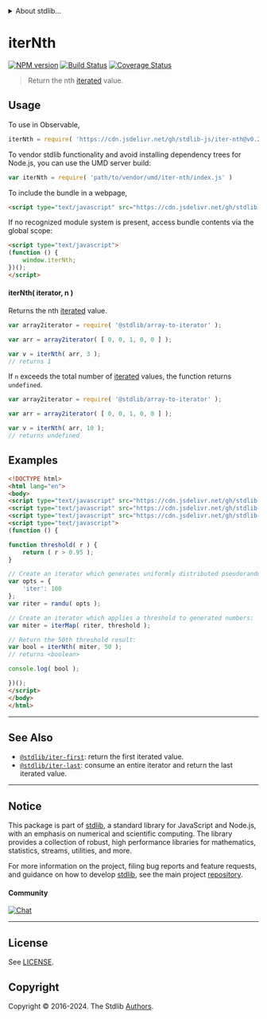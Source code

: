 <!--

@license Apache-2.0

Copyright (c) 2018 The Stdlib Authors.

Licensed under the Apache License, Version 2.0 (the "License");
you may not use this file except in compliance with the License.
You may obtain a copy of the License at

   http://www.apache.org/licenses/LICENSE-2.0

Unless required by applicable law or agreed to in writing, software
distributed under the License is distributed on an "AS IS" BASIS,
WITHOUT WARRANTIES OR CONDITIONS OF ANY KIND, either express or implied.
See the License for the specific language governing permissions and
limitations under the License.

-->


<details>
  <summary>
    About stdlib...
  </summary>
  <p>We believe in a future in which the web is a preferred environment for numerical computation. To help realize this future, we've built stdlib. stdlib is a standard library, with an emphasis on numerical and scientific computation, written in JavaScript (and C) for execution in browsers and in Node.js.</p>
  <p>The library is fully decomposable, being architected in such a way that you can swap out and mix and match APIs and functionality to cater to your exact preferences and use cases.</p>
  <p>When you use stdlib, you can be absolutely certain that you are using the most thorough, rigorous, well-written, studied, documented, tested, measured, and high-quality code out there.</p>
  <p>To join us in bringing numerical computing to the web, get started by checking us out on <a href="https://github.com/stdlib-js/stdlib">GitHub</a>, and please consider <a href="https://opencollective.com/stdlib">financially supporting stdlib</a>. We greatly appreciate your continued support!</p>
</details>

# iterNth

[![NPM version][npm-image]][npm-url] [![Build Status][test-image]][test-url] [![Coverage Status][coverage-image]][coverage-url] <!-- [![dependencies][dependencies-image]][dependencies-url] -->

> Return the nth [iterated][mdn-iterator-protocol] value.

<!-- Section to include introductory text. Make sure to keep an empty line after the intro `section` element and another before the `/section` close. -->

<section class="intro">

</section>

<!-- /.intro -->

<!-- Package usage documentation. -->



<section class="usage">

## Usage

To use in Observable,

```javascript
iterNth = require( 'https://cdn.jsdelivr.net/gh/stdlib-js/iter-nth@v0.2.0-umd/browser.js' )
```

To vendor stdlib functionality and avoid installing dependency trees for Node.js, you can use the UMD server build:

```javascript
var iterNth = require( 'path/to/vendor/umd/iter-nth/index.js' )
```

To include the bundle in a webpage,

```html
<script type="text/javascript" src="https://cdn.jsdelivr.net/gh/stdlib-js/iter-nth@v0.2.0-umd/browser.js"></script>
```

If no recognized module system is present, access bundle contents via the global scope:

```html
<script type="text/javascript">
(function () {
    window.iterNth;
})();
</script>
```

#### iterNth( iterator, n )

Returns the nth [iterated][mdn-iterator-protocol] value.

```javascript
var array2iterator = require( '@stdlib/array-to-iterator' );

var arr = array2iterator( [ 0, 0, 1, 0, 0 ] );

var v = iterNth( arr, 3 );
// returns 1
```

If `n` exceeds the total number of [iterated][mdn-iterator-protocol] values, the function returns `undefined`.

```javascript
var array2iterator = require( '@stdlib/array-to-iterator' );

var arr = array2iterator( [ 0, 0, 1, 0, 0 ] );

var v = iterNth( arr, 10 );
// returns undefined
```

</section>

<!-- /.usage -->

<!-- Package usage notes. Make sure to keep an empty line after the `section` element and another before the `/section` close. -->

<section class="notes">

</section>

<!-- /.notes -->

<!-- Package usage examples. -->

<section class="examples">

## Examples

<!-- eslint no-undef: "error" -->

```html
<!DOCTYPE html>
<html lang="en">
<body>
<script type="text/javascript" src="https://cdn.jsdelivr.net/gh/stdlib-js/random-iter-randu@umd/browser.js"></script>
<script type="text/javascript" src="https://cdn.jsdelivr.net/gh/stdlib-js/iter-map@umd/browser.js"></script>
<script type="text/javascript" src="https://cdn.jsdelivr.net/gh/stdlib-js/iter-nth@v0.2.0-umd/browser.js"></script>
<script type="text/javascript">
(function () {

function threshold( r ) {
    return ( r > 0.95 );
}

// Create an iterator which generates uniformly distributed pseudorandom numbers:
var opts = {
    'iter': 100
};
var riter = randu( opts );

// Create an iterator which applies a threshold to generated numbers:
var miter = iterMap( riter, threshold );

// Return the 50th threshold result:
var bool = iterNth( miter, 50 );
// returns <boolean>

console.log( bool );

})();
</script>
</body>
</html>
```

</section>

<!-- /.examples -->

<!-- Section to include cited references. If references are included, add a horizontal rule *before* the section. Make sure to keep an empty line after the `section` element and another before the `/section` close. -->

<section class="references">

</section>

<!-- /.references -->

<!-- Section for related `stdlib` packages. Do not manually edit this section, as it is automatically populated. -->

<section class="related">

* * *

## See Also

-   <span class="package-name">[`@stdlib/iter-first`][@stdlib/iter/first]</span><span class="delimiter">: </span><span class="description">return the first iterated value.</span>
-   <span class="package-name">[`@stdlib/iter-last`][@stdlib/iter/last]</span><span class="delimiter">: </span><span class="description">consume an entire iterator and return the last iterated value.</span>

</section>

<!-- /.related -->

<!-- Section for all links. Make sure to keep an empty line after the `section` element and another before the `/section` close. -->


<section class="main-repo" >

* * *

## Notice

This package is part of [stdlib][stdlib], a standard library for JavaScript and Node.js, with an emphasis on numerical and scientific computing. The library provides a collection of robust, high performance libraries for mathematics, statistics, streams, utilities, and more.

For more information on the project, filing bug reports and feature requests, and guidance on how to develop [stdlib][stdlib], see the main project [repository][stdlib].

#### Community

[![Chat][chat-image]][chat-url]

---

## License

See [LICENSE][stdlib-license].


## Copyright

Copyright &copy; 2016-2024. The Stdlib [Authors][stdlib-authors].

</section>

<!-- /.stdlib -->

<!-- Section for all links. Make sure to keep an empty line after the `section` element and another before the `/section` close. -->

<section class="links">

[npm-image]: http://img.shields.io/npm/v/@stdlib/iter-nth.svg
[npm-url]: https://npmjs.org/package/@stdlib/iter-nth

[test-image]: https://github.com/stdlib-js/iter-nth/actions/workflows/test.yml/badge.svg?branch=v0.2.0
[test-url]: https://github.com/stdlib-js/iter-nth/actions/workflows/test.yml?query=branch:v0.2.0

[coverage-image]: https://img.shields.io/codecov/c/github/stdlib-js/iter-nth/main.svg
[coverage-url]: https://codecov.io/github/stdlib-js/iter-nth?branch=main

<!--

[dependencies-image]: https://img.shields.io/david/stdlib-js/iter-nth.svg
[dependencies-url]: https://david-dm.org/stdlib-js/iter-nth/main

-->

[chat-image]: https://img.shields.io/gitter/room/stdlib-js/stdlib.svg
[chat-url]: https://app.gitter.im/#/room/#stdlib-js_stdlib:gitter.im

[stdlib]: https://github.com/stdlib-js/stdlib

[stdlib-authors]: https://github.com/stdlib-js/stdlib/graphs/contributors

[umd]: https://github.com/umdjs/umd
[es-module]: https://developer.mozilla.org/en-US/docs/Web/JavaScript/Guide/Modules

[deno-url]: https://github.com/stdlib-js/iter-nth/tree/deno
[deno-readme]: https://github.com/stdlib-js/iter-nth/blob/deno/README.md
[umd-url]: https://github.com/stdlib-js/iter-nth/tree/umd
[umd-readme]: https://github.com/stdlib-js/iter-nth/blob/umd/README.md
[esm-url]: https://github.com/stdlib-js/iter-nth/tree/esm
[esm-readme]: https://github.com/stdlib-js/iter-nth/blob/esm/README.md
[branches-url]: https://github.com/stdlib-js/iter-nth/blob/main/branches.md

[stdlib-license]: https://raw.githubusercontent.com/stdlib-js/iter-nth/main/LICENSE

[mdn-iterator-protocol]: https://developer.mozilla.org/en-US/docs/Web/JavaScript/Reference/Iteration_protocols#The_iterator_protocol

<!-- <related-links> -->

[@stdlib/iter/first]: https://github.com/stdlib-js/iter-first/tree/umd

[@stdlib/iter/last]: https://github.com/stdlib-js/iter-last/tree/umd

<!-- </related-links> -->

</section>

<!-- /.links -->
